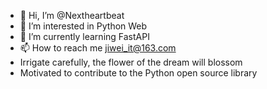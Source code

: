 - 👋 Hi, I’m @Nextheartbeat
- 👀 I’m interested in Python Web
- 🌱 I’m currently learning FastAPI
- 📫 How to reach me jiwei_it@163.com
- Irrigate carefully, the flower of the dream will blossom
- Motivated to contribute to the Python open source library
<!---
Nextheartbeat/Nextheartbeat is a ✨ special ✨ repository because its `README.md` (this file) appears on your GitHub profile.
You can click the Preview link to take a look at your changes.
--->
